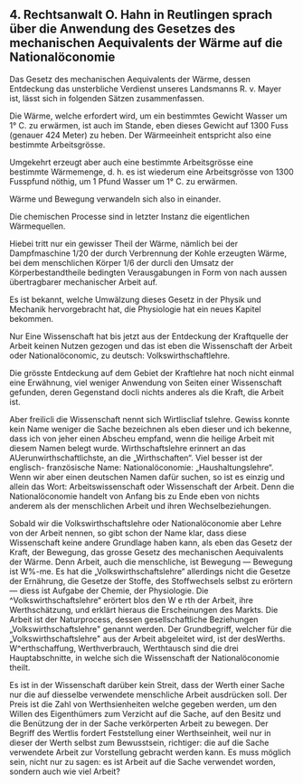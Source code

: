 ## 4. Rechtsanwalt O. Hahn in Reutlingen sprach über die Anwendung des Gesetzes des mechanischen Aequivalents der Wärme auf die Nationalöconomie

Das Gesetz des mechanischen Aequivalents der Wärme, dessen Entdeckung das unsterbliche Verdienst unseres Landsmanns R. v. Mayer ist, lässt sich in folgenden Sätzen zusammenfassen.

Die Wärme, welche erfordert wird, um ein bestimmtes Gewicht Wasser um 1° C. zu erwärmen, ist auch im Stande, eben dieses Gewicht auf 1300 Fuss (genauer 424 Meter) zu heben. Der Wärmeeinheit entspricht also eine bestimmte Arbeitsgrösse.

Umgekehrt erzeugt aber auch eine bestimmte Arbeitsgrösse eine bestimmte Wärmemenge, d. h. es ist wiederum eine Arbeitsgrösse von 1300 Fusspfund nöthig, um 1 Pfund Wasser um 1° C. zu erwärmen.

Wärme und Bewegung verwandeln sich also in einander.

Die chemischen Processe sind in letzter Instanz die eigentlichen Wärmequellen.

Hiebei tritt nur ein gewisser Theil der Wärme, nämlich bei der Dampfmaschine 1/20 der durch Verbrennung der Kohle erzeugten Wärme, bei dem menschlichen Körper 1/6 der durcli den Umsatz der Körperbestandtheile bedingten Verausgabungen in Form von nach aussen übertragbarer mechanischer Arbeit auf.

Es ist bekannt, welche Umwälzung dieses Gesetz in der Physik und Mechanik hervorgebracht hat, die Physiologie hat ein neues Kapitel bekommen.

Nur Eine Wissenschaft hat bis jetzt aus der Entdeckung der Kraftquelle der Arbeit keinen Nutzen gezogen und das ist eben die Wissenschaft der Arbeit oder Nationalöconomic, zu deutsch: Volkswirthschaftlehre.

Die grösste Entdeckung auf dem Gebiet der Kraftlehre hat noch nicht einmal eine Erwähnung, viel weniger Anwendung von Seiten einer Wissenschaft gefunden, deren Gegenstand docli nichts anderes als die Kraft, die Arbeit ist.

Aber freilicli die Wissenschaft nennt sich Wirtliscliaf tslehre. Gewiss konnte kein Name weniger die Sache bezeichnen als eben dieser und ich bekenne, dass ich von jeher einen Abscheu empfand, wenn die heilige Arbeit mit diesem Namen belegt wurde. Wirthschaftslehre erinnert an das AUerunwirthschaftlichste, an die „Wirthschaften“. Viel besser ist der englisch- französische Name: Nationalöconomie: „Haushaltungslehre“. Wenn wir aber einen deutschen Namen dafür suchen, so ist es einzig und allein das Wort: Arbeitswissenschaft oder Wissenschaft der Arbeit. Denn die Nationalöconomie handelt von Anfang bis zu Ende eben von nichts anderem als der menschlichen Arbeit und ihren Wechselbeziehungen.

Sobald wir die Volkswirthschaftslehre oder Nationalöconomie aber Lehre von der Arbeit nennen, so gibt schon der Name klar, dass diese Wissenschaft keine andere Grundlage haben kann, als eben das Gesetz der Kraft, der Bewegung, das grosse Gesetz des mechanischen Aequivalents der Wärme. Denn Arbeit, auch die menschliche, ist Bewegung — Bewegung ist W%-me. Es hat die „Volkswirthschaftslehre“ allerdings nicht die Gesetze der Ernährung, die Gesetze der Stoffe, des Stoffwechsels selbst zu erörtern — diess ist Aufgabe der Chemie, der Physiologie. Die ^Volkswirthschaftslehre“ erörtert blos den W e rth der Arbeit, ihre Werthschätzung, und erklärt hieraus die Erscheinungen des Markts. Die Arbeit ist der Naturprocess, dessen gesellschaftliche Beziehungen „Volkswirthschaftslehre" genannt werden. Der Grundbegriff, welcher für die „Volkswirthschaftslehre" aus der Arbeit abgeleitet wird, ist der desWerths. W^erthschaffung, Werthverbrauch, Werthtausch sind die drei Hauptabschnitte, in welche sich die Wissenschaft der Nationalöconomie theilt.

Es ist in der Wissenschaft darüber kein Streit, dass der Werth einer Sache nur die auf diesselbe verwendete menschliche Arbeit ausdrücken soll. Der Preis ist die Zahl von Werthsienheiten welche gegeben werden, um den Willen des Eigenthümers zum Verzicht auf die Sache, auf den Besitz und die Benützung der in der Sache verkörperten Arbeit zu bewegen. Der Begriff des Wertlis fordert Feststellung einer Werthseinheit, weil nur in dieser der Werth selbst zum Bewusstsein, richtiger: die auf die Sache verwendete Arbeit zur Vorstellung gebracht werden kann. Es muss möglich sein, nicht nur zu sagen: es ist Arbeit auf die Sache verwendet worden, sondern auch wie viel Arbeit?
